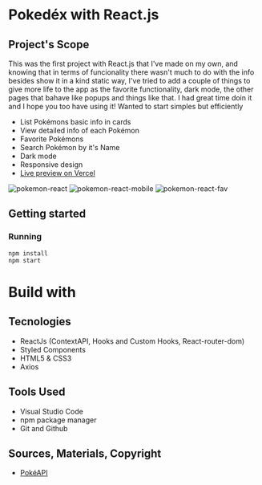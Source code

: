 # Pokedéx with React.js

## Project's Scope
This was the first project with React.js that I've made on my own, and knowing that in terms of funcionality there wasn't much to do with the info besides show it in a kind static way, I've tried to add a couple of things to give more life to the app as the favorite functionality, dark mode, the other pages that bahave like popups and things like that. I had great time doin it and I hope you too have using it! Wanted to start simples but efficiently

* List Pokémons basic info in cards
* View detailed info of each Pokémon
* Favorite Pokémons
* Search Pokémon by it's Name
* Dark mode
* Responsive design
* [Live preview on Vercel](https://pokedex-react-flax.vercel.app/)

![pokemon-react](https://github.com/JFilgueira/pokedex-react/assets/103948600/b2256f72-a70a-4024-bce9-fc8a7ed9b652)
![pokemon-react-mobile](https://github.com/JFilgueira/pokedex-react/assets/103948600/ea6ce110-cb46-423d-a8bd-88d55471b95a)
![pokemon-react-fav](https://github.com/JFilgueira/pokedex-react/assets/103948600/e81adcba-6b65-4391-a608-e8c0dcf23afb)


## Getting started

### Running 
```
npm install
npm start
```
# Build with

## Tecnologies
* ReactJs (ContextAPI, Hooks and Custom Hooks, React-router-dom)
* Styled Components
* HTML5 & CSS3
* Axios

## Tools Used
* Visual Studio Code
* npm package manager
* Git and Github

## Sources, Materials, Copyright
* [PokéAPI](https://pokeapi.co/)
